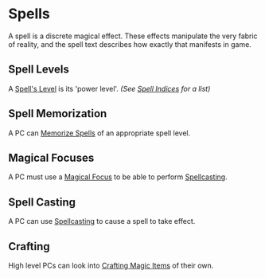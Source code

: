 # Spells

A spell is a discrete magical effect. These effects manipulate the very fabric of reality, and the spell text describes how exactly that manifests in game.

## Spell Levels

A [Spell's Level](Spells/Spell%20Level.md) is its 'power level'. *(See [Spell Indices](Spells/Spells%20by%20Level/Spell%20Indices.md) for a list)*

## Spell Memorization

A PC can [Memorize Spells](Spellcasting/Spell%20Learning/Spell%20Memorization.md) of an appropriate spell level.

## Magical Focuses

A PC must use a [Magical Focus](Spellcasting/Magical%20Focus.md) to be able to perform [Spellcasting](Spellcasting/Spellcasting.md).

## Spell Casting

A PC can use [Spellcasting](Spellcasting/Spellcasting.md) to cause a spell to take effect.

## Crafting

High level PCs can look into [Crafting Magic Items](Crafting/Crafting%20Magic%20Items.md) of their own.
